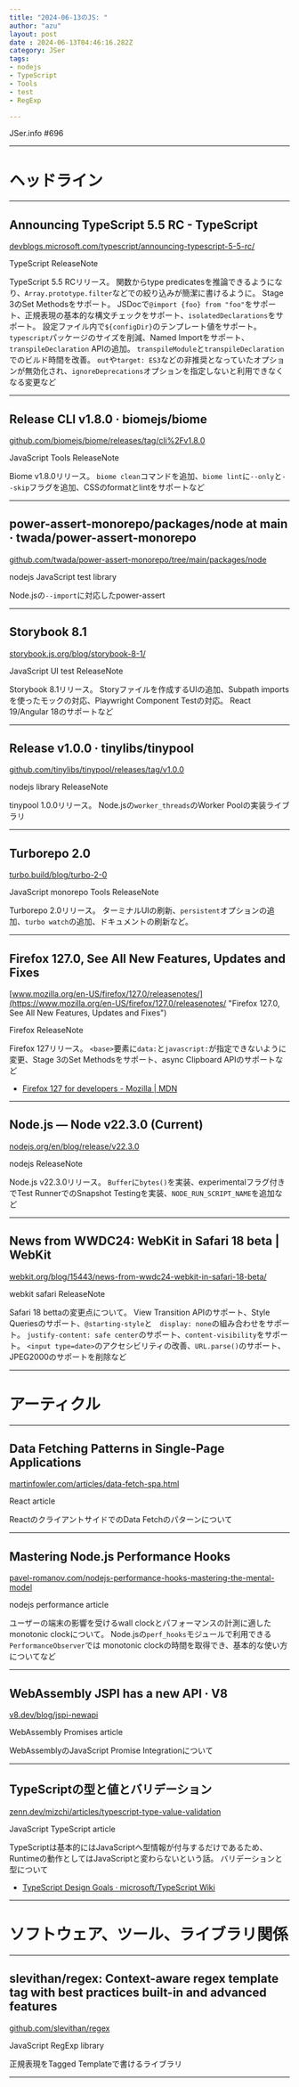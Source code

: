 ```yaml
---
title: "2024-06-13のJS: "
author: "azu"
layout: post
date : 2024-06-13T04:46:16.282Z
category: JSer
tags:
- nodejs
- TypeScript
- Tools
- test
- RegExp

---
```


JSer.info #696

----

<h1 class="site-genre">ヘッドライン</h1>

----

## Announcing TypeScript 5.5 RC - TypeScript
[devblogs.microsoft.com/typescript/announcing-typescript-5-5-rc/](https://devblogs.microsoft.com/typescript/announcing-typescript-5-5-rc/ "Announcing TypeScript 5.5 RC - TypeScript")
<p class="jser-tags jser-tag-icon"><span class="jser-tag">TypeScript</span> <span class="jser-tag">ReleaseNote</span></p>

TypeScript 5.5 RCリリース。
関数からtype predicatesを推論できるようになり、`Array.prototype.filter`などでの絞り込みが簡潔に書けるように。
Stage 3のSet Methodsをサポート。
JSDocで`@import {foo} from "foo"`をサポート、正規表現の基本的な構文チェックをサポート、`isolatedDeclarations`をサポート。
設定ファイル内で`${configDir}`のテンプレート値をサポート。
`typescript`パッケージのサイズを削減、Named Importをサポート、`transpileDeclaration` APIの追加。
`transpileModule`と`transpileDeclaration`でのビルド時間を改善。
`out`や`target: ES3`などの非推奨となっていたオプションが無効化され、`ignoreDeprecations`オプションを指定しないと利用できなくなる変更など


----

## Release CLI v1.8.0 · biomejs/biome
[github.com/biomejs/biome/releases/tag/cli%2Fv1.8.0](https://github.com/biomejs/biome/releases/tag/cli%2Fv1.8.0 "Release CLI v1.8.0 · biomejs/biome")
<p class="jser-tags jser-tag-icon"><span class="jser-tag">JavaScript</span> <span class="jser-tag">Tools</span> <span class="jser-tag">ReleaseNote</span></p>

Biome v1.8.0リリース。
`biome clean`コマンドを追加、`biome lint`に`--only`と`--skip`フラグを追加、CSSのformatとlintをサポートなど


----

## power-assert-monorepo/packages/node at main · twada/power-assert-monorepo
[github.com/twada/power-assert-monorepo/tree/main/packages/node](https://github.com/twada/power-assert-monorepo/tree/main/packages/node "power-assert-monorepo/packages/node at main · twada/power-assert-monorepo")
<p class="jser-tags jser-tag-icon"><span class="jser-tag">nodejs</span> <span class="jser-tag">JavaScript</span> <span class="jser-tag">test</span> <span class="jser-tag">library</span></p>

Node.jsの`--import`に対応したpower-assert


----

## Storybook 8.1
[storybook.js.org/blog/storybook-8-1/](https://storybook.js.org/blog/storybook-8-1/ "Storybook 8.1")
<p class="jser-tags jser-tag-icon"><span class="jser-tag">JavaScript</span> <span class="jser-tag">UI</span> <span class="jser-tag">test</span> <span class="jser-tag">ReleaseNote</span></p>

Storybook 8.1リリース。
Storyファイルを作成するUIの追加、Subpath importsを使ったモックの対応、Playwright Component Testの対応。
React 19/Angular 18のサポートなど


----

## Release v1.0.0 · tinylibs/tinypool
[github.com/tinylibs/tinypool/releases/tag/v1.0.0](https://github.com/tinylibs/tinypool/releases/tag/v1.0.0 "Release v1.0.0 · tinylibs/tinypool")
<p class="jser-tags jser-tag-icon"><span class="jser-tag">nodejs</span> <span class="jser-tag">library</span> <span class="jser-tag">ReleaseNote</span></p>

tinypool 1.0.0リリース。
Node.jsの`worker_threads`のWorker Poolの実装ライブラリ


----

## Turborepo 2.0
[turbo.build/blog/turbo-2-0](https://turbo.build/blog/turbo-2-0 "Turborepo 2.0")
<p class="jser-tags jser-tag-icon"><span class="jser-tag">JavaScript</span> <span class="jser-tag">monorepo</span> <span class="jser-tag">Tools</span> <span class="jser-tag">ReleaseNote</span></p>

Turborepo 2.0リリース。
ターミナルUIの刷新、`persistent`オプションの追加、`turbo watch`の追加、ドキュメントの刷新など。


----

## Firefox 127.0, See All New Features, Updates and Fixes
[www.mozilla.org/en-US/firefox/127.0/releasenotes/](https://www.mozilla.org/en-US/firefox/127.0/releasenotes/ "Firefox 127.0, See All New Features, Updates and Fixes")
<p class="jser-tags jser-tag-icon"><span class="jser-tag">Firefox</span> <span class="jser-tag">ReleaseNote</span></p>

Firefox 127リリース。
`<base>`要素に`data:`と`javascript:`が指定できないように変更、Stage 3のSet Methodsをサポート、async Clipboard APIのサポートなど

- [Firefox 127 for developers - Mozilla | MDN](https://developer.mozilla.org/en-US/docs/Mozilla/Firefox/Releases/127 "Firefox 127 for developers - Mozilla | MDN")

----

## Node.js — Node v22.3.0 (Current)
[nodejs.org/en/blog/release/v22.3.0](https://nodejs.org/en/blog/release/v22.3.0 "Node.js — Node v22.3.0 (Current)")
<p class="jser-tags jser-tag-icon"><span class="jser-tag">nodejs</span> <span class="jser-tag">ReleaseNote</span></p>

Node.js v22.3.0リリース。
`Buffer`に`bytes()`を実装、experimentalフラグ付きでTest RunnerでのSnapshot Testingを実装、`NODE_RUN_SCRIPT_NAME`を追加など


----

## News from WWDC24: WebKit in Safari 18 beta | WebKit
[webkit.org/blog/15443/news-from-wwdc24-webkit-in-safari-18-beta/](https://webkit.org/blog/15443/news-from-wwdc24-webkit-in-safari-18-beta/ "News from WWDC24: WebKit in Safari 18 beta | WebKit")
<p class="jser-tags jser-tag-icon"><span class="jser-tag">webkit</span> <span class="jser-tag">safari</span> <span class="jser-tag">ReleaseNote</span></p>

Safari 18 bettaの変更点について。
View Transition APIのサポート、Style Queriesのサポート、`@starting-style`と　`display: none`の組み合わせをサポート。
`justify-content: safe center`のサポート、`content-visibility`をサポート。
`<input type=date>`のアクセシビリティの改善、`URL.parse()`のサポート、JPEG2000のサポートを削除など


----
<h1 class="site-genre">アーティクル</h1>

----

## Data Fetching Patterns in Single-Page Applications
[martinfowler.com/articles/data-fetch-spa.html](https://martinfowler.com/articles/data-fetch-spa.html "Data Fetching Patterns in Single-Page Applications")
<p class="jser-tags jser-tag-icon"><span class="jser-tag">React</span> <span class="jser-tag">article</span></p>

ReactのクライアントサイドでのData Fetchのパターンについて


----

## Mastering Node.js Performance Hooks
[pavel-romanov.com/nodejs-performance-hooks-mastering-the-mental-model](https://pavel-romanov.com/nodejs-performance-hooks-mastering-the-mental-model "Mastering Node.js Performance Hooks")
<p class="jser-tags jser-tag-icon"><span class="jser-tag">nodejs</span> <span class="jser-tag">performance</span> <span class="jser-tag">article</span></p>

ユーザーの端末の影響を受けるwall clockとパフォーマンスの計測に適したmonotonic clockについて。
Node.jsの`perf_hooks`モジュールで利用できる`PerformanceObserver`では monotonic clockの時間を取得でき、基本的な使い方についてなど


----

## WebAssembly JSPI has a new API · V8
[v8.dev/blog/jspi-newapi](https://v8.dev/blog/jspi-newapi "WebAssembly JSPI has a new API · V8")
<p class="jser-tags jser-tag-icon"><span class="jser-tag">WebAssembly</span> <span class="jser-tag">Promises</span> <span class="jser-tag">article</span></p>

WebAssemblyのJavaScript Promise Integrationについて


----

## TypeScriptの型と値とバリデーション
[zenn.dev/mizchi/articles/typescript-type-value-validation](https://zenn.dev/mizchi/articles/typescript-type-value-validation "TypeScriptの型と値とバリデーション")
<p class="jser-tags jser-tag-icon"><span class="jser-tag">JavaScript</span> <span class="jser-tag">TypeScript</span> <span class="jser-tag">article</span></p>

TypeScriptは基本的にはJavaScriptへ型情報が付与するだけであるため、Runtimeの動作としてはJavaScriptと変わらないという話。
バリデーションと型について

- [TypeScript Design Goals · microsoft/TypeScript Wiki](https://github.com/microsoft/TypeScript/wiki/TypeScript-Design-Goals "TypeScript Design Goals · microsoft/TypeScript Wiki")

----
<h1 class="site-genre">ソフトウェア、ツール、ライブラリ関係</h1>

----

## slevithan/regex: Context-aware regex template tag with best practices built-in and advanced features
[github.com/slevithan/regex](https://github.com/slevithan/regex "slevithan/regex: Context-aware regex template tag with best practices built-in and advanced features")
<p class="jser-tags jser-tag-icon"><span class="jser-tag">JavaScript</span> <span class="jser-tag">RegExp</span> <span class="jser-tag">library</span></p>

正規表現をTagged Templateで書けるライブラリ


----
